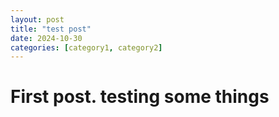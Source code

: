 ```yaml
---
layout: post
title: "test post"
date: 2024-10-30
categories: [category1, category2]
---
```


# First post. testing some things
